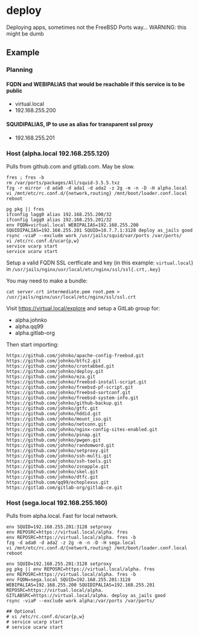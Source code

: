 # deploy
Deploying apps, sometimes not the FreeBSD Ports way... WARNING: this might be dumb

## Example

### Planning

#### FQDN and WEBIPALIAS that would be reachable if this service is to be public
- virtual.local
- 192.168.255.200

#### SQUIDIPALIAS, IP to use as alias for transparent ssl proxy
- 192.168.255.201

### Host (alpha.local 192.168.255.120)

Pulls from github.com and gitlab.com. May be slow.

```
fres ; fres -b
rm /var/ports/packages/All/squid-3.5.5.txz
fzg -r mirror -d ada0 -d ada1 -d ada2 -z 2g -m -n -D -H alpha.local
vi /mnt/etc/rc.conf.d/{network,routing} /mnt/boot/loader.conf.local
reboot

pg pkg || fres
ifconfig lagg0 alias 192.168.255.200/32
ifconfig lagg0 alias 192.168.255.201/32
env FQDN=virtual.local WEBIPALIAS=192.168.255.200 SQUIDIPALIAS=192.168.255.201 SQUID=10.7.7.1:3128 deploy as_jails good
rsync -viaP --exclude work /usr/jails/squid/var/ports /var/ports/
vi /etc/rc.conf.d/ucar{p,w}
service ucarp start
service ucarw start
```

Setup a valid FQDN SSL certficate and key (in this example: `virtual.local`) in `/usr/jails/nginx/usr/local/etc/nginx/ssl/ssl{.crt,.key}`

You may need to make a bundle:

```
cat server.crt intermediate.pem root.pem > /usr/jails/nginx/usr/local/etc/nginx/ssl/ssl.crt
```

Visit https://virtual.local/explore and setup a GitLab group for:
- alpha.johnko
- alpha.qq99
- alpha.gitlab-org

Then start importing:

```
https://github.com/johnko/apache-config-freebsd.git
https://github.com/johnko/btfc2.git
https://github.com/johnko/crontabbed.git
https://github.com/johnko/deploy.git
https://github.com/johnko/eza.git
https://github.com/johnko/freebsd-install-script.git
https://github.com/johnko/freebsd-pf-script.git
https://github.com/johnko/freebsd-sortconf.git
https://github.com/johnko/freebsd-system-info.git
https://github.com/johnko/github-backup.git
https://github.com/johnko/gtfc.git
https://github.com/johnko/hddid.git
https://github.com/johnko/mount_iso.git
https://github.com/johnko/netconn.git
https://github.com/johnko/nginx-config-sites-enabled.git
https://github.com/johnko/psnap.git
https://github.com/johnko/pwgen.git
https://github.com/johnko/randomword.git
https://github.com/johnko/setproxy.git
https://github.com/johnko/ssh-multi.git
https://github.com/johnko/ssh-tools.git
https://github.com/johnko/zsnapple.git
https://github.com/johnko/skel.git
https://github.com/johnko/dtfc.git
https://github.com/qq99/echoplexus.git
https://gitlab.com/gitlab-org/gitlab-ce.git
```

### Host (sega.local 192.168.255.160)

Pulls from alpha.local. Fast for local network.

```
env SQUID=192.168.255.201:3128 setproxy
env REPOSRC=https://virtual.local/alpha. fres
env REPOSRC=https://virtual.local/alpha. fres -b
fzg -d ada0 -d ada2 -z 2g -m -n -D -H sega.local
vi /mnt/etc/rc.conf.d/{network,routing} /mnt/boot/loader.conf.local
reboot

env SQUID=192.168.255.201:3128 setproxy
pg pkg || env REPOSRC=https://virtual.local/alpha. fres
env REPOSRC=https://virtual.local/alpha. fres -b
env FQDN=sega.local SQUID=192.168.255.201:3128 WEBIPALIAS=192.168.255.200 SQUIDIPALIAS=192.168.255.201 REPOSRC=https://virtual.local/alpha. GITLABSRC=https://virtual.local/alpha. deploy as_jails good
rsync -viaP --exclude work alpha:/var/ports /var/ports/

## Optional
# vi /etc/rc.conf.d/ucar{p,w}
# service ucarp start
# service ucarw start
```
